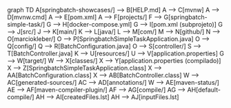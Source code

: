 graph TD
A[springbatch-showcases/] --> B[HELP.md]
A --> C[mvnw]
A --> D[mvnw.cmd]
A --> E[pom.xml]
A --> F[projects/]
F --> G[springbatch-simple-task/]
G --> H[docker-compose.yml]
G --> I[pom.xml (subprojeto)]
G --> J[src/]
J --> K[main/]
K --> L[java/]
L --> M[com/]
M --> N[github/]
N --> O[marciokleber/]
O --> P[SpringbatchSimpleTaskApplication.java]
O --> Q[config/]
Q --> R[BatchConfiguration.java]
O --> S[controller/]
S --> T[BatchController.java]
K --> U[resources/]
U --> V[application.properties]
G --> W[target/]
W --> X[classes/]
X --> Y[application.properties (compilado)]
X --> Z[SpringbatchSimpleTaskApplication.class]
X --> AA[BatchConfiguration.class]
X --> AB[BatchController.class]
W --> AC[generated-sources/]
AC --> AD[annotations/]
W --> AE[maven-status/]
AE --> AF[maven-compiler-plugin/]
AF --> AG[compile/]
AG --> AH[default-compile/]
AH --> AI[createdFiles.lst]
AH --> AJ[inputFiles.lst]